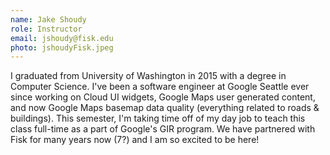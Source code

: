 ```yaml
---
name: Jake Shoudy
role: Instructor
email: jshoudy@fisk.edu
photo: jshoudyFisk.jpeg
---
```


I graduated from University of Washington in 2015 with a degree in Computer Science. I've been a software engineer at Google Seattle ever since working on Cloud UI widgets, Google Maps user generated content, and now Google Maps basemap data quality (everything related to roads & buildings). This semester, I'm taking time off of my day job to teach this class full-time as a part of Google's GIR program. We have partnered with Fisk for many years now (7?) and I am so excited to be here!

